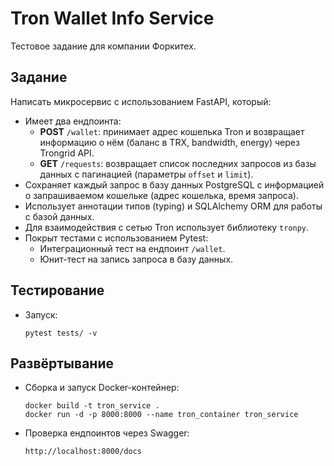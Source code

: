 # Tron Wallet Info Service

Тестовое задание для компании Форкитех.

## Задание

Написать микросервис с использованием FastAPI, который:
- Имеет два ендпоинта:
  - **POST** `/wallet`: принимает адрес кошелька Tron и возвращает информацию о нём (баланс в TRX, bandwidth, energy) через Trongrid API.
  - **GET** `/requests`: возвращает список последних запросов из базы данных с пагинацией (параметры `offset` и `limit`).
- Сохраняет каждый запрос в базу данных PostgreSQL с информацией о запрашиваемом кошельке (адрес кошелька, время запроса).
- Использует аннотации типов (typing) и SQLAlchemy ORM для работы с базой данных.
- Для взаимодействия с сетью Tron использует библиотеку `tronpy`.
- Покрыт тестами с использованием Pytest:
  - Интеграционный тест на ендпоинт `/wallet`.
  - Юнит-тест на запись запроса в базу данных.

## Тестирование

- Запуск:
  ```
  pytest tests/ -v
  ```

## Развёртывание

- Сборка и запуск Docker-контейнер:
  ```
  docker build -t tron_service .
  docker run -d -p 8000:8000 --name tron_container tron_service
  ```

- Проверка ендпоинтов через Swagger:
  ```
  http://localhost:8000/docs
  ```
  